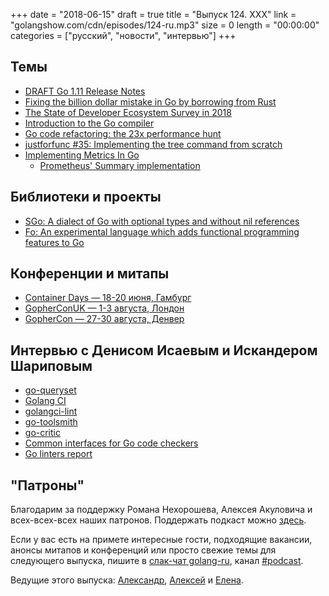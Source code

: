 +++
date = "2018-06-15"
draft = true
title = "Выпуск 124. XXX"
link = "golangshow.com/cdn/episodes/124-ru.mp3"
size = 0
length = "00:00:00"
categories = ["русский", "новости", "интервью"]
+++

## Темы

* [DRAFT Go 1.11 Release Notes](https://tip.golang.org/doc/go1.11)
* [Fixing the billion dollar mistake in Go by borrowing from Rust](https://getstream.io/blog/fixing-the-billion-dollar-mistake-in-go-by-borrowing-from-rust/)
* [The State of Developer Ecosystem Survey in 2018](https://www.jetbrains.com/research/devecosystem-2018/go/)
* [Introduction to the Go compiler](https://github.com/golang/go/blob/master/src/cmd/compile/README.md)
* [Go code refactoring: the 23x performance hunt](https://medium.com/@val_deleplace/go-code-refactoring-the-23x-performance-hunt-156746b522f7)
* [justforfunc #35: Implementing the tree command from scratch](https://youtu.be/XbKSssBftLM)
* [Implementing Metrics In Go](https://zserge.com/blog/metrics.html)
  * [Prometheus' Summary implementation](https://github.com/prometheus/client_golang/blob/v0.8.0/prometheus/summary.go#L142)

## Библиотеки и проекты

* [SGo: A dialect of Go with optional types and without nil references](https://github.com/tcard/sgo)
* [Fo: An experimental language which adds functional programming features to Go](https://github.com/albrow/fo)

## Конференции и митапы

* [Container Days — 18-20 июня, Гамбург](https://containerdays.io/)
* [GopherConUK — 1-3 августа, Лондон](https://www.golanguk.com)
* [GopherCon — 27-30 августа, Денвер](https://www.gophercon.com/)

## Интервью с Денисом Исаевым и Искандером Шариповым

* [go-queryset](https://github.com/jirfag/go-queryset)
* [Golang CI](https://golangci.com)
* [golangci-lint](https://github.com/golangci/golangci-lint)
* [go-toolsmith](https://go-toolsmith.github.io)
* [go-critic](https://go-critic.github.io)
* [Common interfaces for Go code checkers](https://github.com/mvdan/lint)
* [Go linters report](https://github.com/thomasheller/golinters)

## "Патроны"

Благодарим за поддержку Романа Нехорошева, Алексея Акуловича и всех-всех-всех
наших патронов. Поддержать подкаст можно [здесь](https://www.patreon.com/golangshow).

Если у вас есть на примете интересные гости, подходящие вакансии, анонсы митапов и конференций
или просто свежие темы для следующего выпуска, пишите в [слак-чат golang-ru](http://slack.golang-ru.com), канал [#podcast](https://golang-ru.slack.com/messages/C065X9AMS).

Ведущие этого выпуска:
[Александр](https://twitter.com/LK4D4math), [Алексей](https://twitter.com/paaleksey) и [Елена](https://twitter.com/webdeva).
